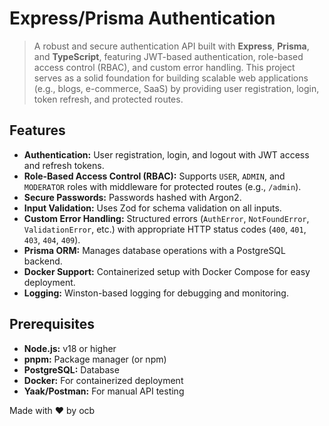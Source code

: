 # Express/Prisma Authentication

> A robust and secure authentication API built with **Express**, **Prisma**, and **TypeScript**, featuring JWT-based authentication, role-based access control (RBAC), and custom error handling. This project serves as a solid foundation for building scalable web applications (e.g., blogs, e-commerce, SaaS) by providing user registration, login, token refresh, and protected routes.

## Features

- **Authentication:** User registration, login, and logout with JWT access and refresh tokens.
- **Role-Based Access Control (RBAC):** Supports `USER`, `ADMIN`, and `MODERATOR` roles with middleware for protected routes (e.g., `/admin`).
- **Secure Passwords:** Passwords hashed with Argon2.
- **Input Validation:** Uses Zod for schema validation on all inputs.
- **Custom Error Handling:** Structured errors (`AuthError`, `NotFoundError`, `ValidationError`, etc.) with appropriate HTTP status codes (`400`, `401`, `403`, `404`, `409`).
- **Prisma ORM:** Manages database operations with a PostgreSQL backend.
- **Docker Support:** Containerized setup with Docker Compose for easy deployment.
- **Logging:** Winston-based logging for debugging and monitoring.

## Prerequisites

- **Node.js:** v18 or higher
- **pnpm:** Package manager (or npm)
- **PostgreSQL:** Database
- **Docker:** For containerized deployment
- **Yaak/Postman:** For manual API testing

Made with ❤️ by ocb
